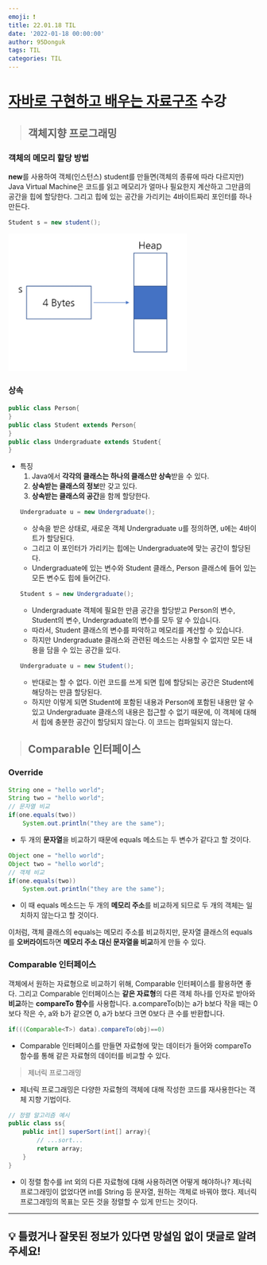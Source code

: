 ```yaml
---
emoji: ❗
title: 22.01.18 TIL
date: '2022-01-18 00:00:00'
author: 95Donguk
tags: TIL
categories: TIL
---
```


# [자바로 구현하고 배우는 자료구조](https://www.boostcourse.org/cs204) 수강

> ## 객체지향 프로그래밍

### 객체의 메모리 할당 방법

**new**를 사용하여 객체(인스턴스) student를 만들면(객체의 종류에 따라 다르지만) Java Virtual Machine은 코드를 읽고 메모리가 얼마나 필요한지 계산하고 그만큼의 공간을 힙에 할당한다. 그리고 힙에 있는 공간을 가리키는 4바이트짜리 포인터를 하나 만든다.
```java
Student s = new student();
```
![OOP_1.PNG](./OOP_1.PNG)

### 상속
```java
public class Person{
}
public class Student extends Person{
}
public class Undergraduate extends Student{
}
```
* 특징
    1. Java에서 **각각의 클래스는 하나의 클래스만 상속**받을 수 있다.
    2. **상속받는 클래스의 정보**만 갖고 있다.
    3. **상속받는 클래스의 공간**을 함께 할당한다.
    ```java
    Undergraduate u = new Undergraduate();
    ```
    * 상속을 받은 상태로, 새로운 객체 Undergraduate u를 정의하면, u에는 4바이트가 할당된다.
    * 그리고 이 포인터가 가리키는 힙에는 Undergraduate에 맞는 공간이 할당된다.
    * Undergraduate에 있는 변수와 Student 클래스, Person 클래스에 들어 있는 모든 변수도 힙에 들어간다.
    ```java
    Student s = new Undergraduate();
    ```
    * Undergraduate 객체에 필요한 만큼 공간을 할당받고 Person의 변수, Student의 변수, Undergraduate의 변수를 모두 알 수 있습니다. 
    * 따라서, Student 클래스의 변수를 파악하고 메모리를 계산할 수 있습니다.
    * 하지만 Undergraduate 클래스와 관련된 메소드는 사용할 수 없지만 모든 내용을 담을 수 있는 공간을 있다.
    ```java
    Undergraduate u = new Student();
    ```
    * 반대로는 할 수 없다. 이런 코드를 쓰게 되면 힙에 할당되는 공간은 Student에 해당하는 만큼 할당된다. 
    * 하지만 이렇게 되면 Student에 포함된 내용과 Person에 포함된 내용만 알 수 있고 Undergraduate 클래스의 내용은 접근할 수 없기 때문에, 이 객체에 대해서 힙에 충분한 공간이 할당되지 않는다. 이 코드는 컴파일되지 않는다.

> ## Comparable 인터페이스

### Override
```java
String one = "hello world";
String two = "hello world";
// 문자열 비교
if(one.equals(two))
	System.out.println("they are the same");
```
* 두 개의 **문자열**을 비교하기 때문에 equals 메소드는 두 변수가 같다고 할 것이다.

```java
Object one = "hello world";
Object two = "hello world";
// 객체 비교
if(one.equals(two))
	System.out.println("they are the same");
```
* 이 때 equals 메소드는 두 개의 **메모리 주소**를 비교하게 되므로 두 개의 객체는 일치하지 않는다고 할 것이다.

이처럼, 객체 클래스의 equals는 메모리 주소를 비교하지만, 문자열 클래스의 equals를 **오버라이드**하면 **메모리 주소 대신 문자열을 비교**하게 만들 수 있다.

### Comparable 인터페이스
객체에서 원하는 자료형으로 비교하기 위해, Comparable 인터페이스를 활용하면 좋다. 그리고 Comparable 인터페이스는 **같은 자료형**의 다른 객체 하나를 인자로 받아와 **비교**하는 **compareTo 함수**를 사용합니다. a.compareTo(b)는 a가 b보다 작을 때는 0보다 작은 수, a와 b가 같으면 0, a가 b보다 크면 0보다 큰 수를 반환합니다.
```java
if(((Comparable<T>) data).compareTo(obj)==0)
```
* Comparable 인터페이스를 만들면 자료형에 맞는 데이터가 들어와 compareTo 함수를 통해 같은 자료형의 데이터를 비교할 수 있다.

> 제너릭 프로그래밍

* 제너릭 프로그래밍은 다양한 자료형의 객체에 대해 작성한 코드를 재사용한다는 객체 지향 기법이다.
```java
// 정렬 알고리즘 예시
public class ss{
	public int[] superSort(int[] array){
		// ...sort...
		return array;
	}
}
```
* 이 정렬 함수를 int 외의 다른 자료형에 대해 사용하려면 어떻게 해야하나? 제너릭 프로그래밍이 없었다면 int를 String 등 문자열, 원하는 객체로 바꿔야 했다. 제너릭 프로그래밍의 목표는 모든 것을 정렬할 수 있게 만드는 것이다.

***
## 💡 틀렸거나 잘못된 정보가 있다면 망설임 없이 댓글로 알려주세요!

